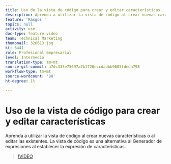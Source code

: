 ```yaml
---
title: Uso de la vista de código para crear y editar características
description: Aprenda a utilizar la vista de código al crear nuevas características o al editar las existentes. La vista de código es una alternativa al Generador de expresiones al establecer la expresión de características.
feature: 'Rasgos '
topics: null
activity: use
doc-type: feature video
team: Technical Marketing
thumbnail: 326613.jpg
kt: 6441
role: Profesional empresarial
level: Intermedio
translation-type: tm+mt
source-git-commit: a7dc335e75697a7b1720eccdadbb9605fdeda798
workflow-type: tm+mt
source-wordcount: '80'
ht-degree: 1%

---
```



# Uso de la vista de código para crear y editar características

Aprenda a utilizar la vista de código al crear nuevas características o al editar las existentes. La vista de código es una alternativa al Generador de expresiones al establecer la expresión de características.

>[!VIDEO](https://video.tv.adobe.com/v/326613/?quality=12&learn=on)
